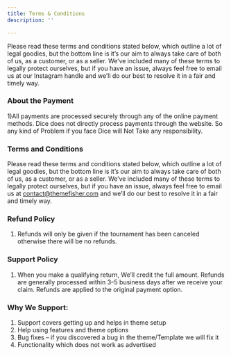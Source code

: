 ```yaml
---
title: Terms & Conditions
description: ''

---
```

Please read these terms and conditions stated below, which outline a lot of legal goodies, but the bottom line is it’s our aim to always take care of both of us, as a customer, or as a seller. We’ve included many of these terms to legally protect ourselves, but if you have an issue, always feel free to email us at our Instagram handle and we’ll do our best to resolve it in a fair and timely way.

### About the Payment

1)All payments are processed securely through any of the online payment methods. Dice does not directly process payments through the website. So any kind of Problem if you face Dice will Not Take any responsibility.

### Terms and Conditions

Please read these terms and conditions stated below, which outline a lot of legal goodies, but the bottom line is it’s our aim to always take care of both of us, as a customer, or as a seller. We’ve included many of these terms to legally protect ourselves, but if you have an issue, always feel free to email us at contact@themefisher.com and we’ll do our best to resolve it in a fair and timely way.

### Refund Policy

1. Refunds will only be given if the tournament has been canceled otherwise there will be no refunds.

### Support Policy

1. When you make a qualifying return, We’ll credit the full amount. Refunds are generally processed within 3–5 business days after we receive your claim. Refunds are applied to the original payment option.

### Why We Support:

1. Support covers getting up and helps in theme setup
2. Help using features and theme options
3. Bug fixes – if you discovered a bug in the theme/Template we will fix it
4. Functionality which does not work as advertised